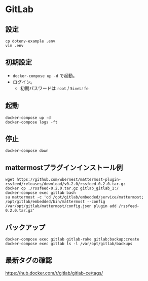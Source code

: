 # GitLab

## 設定

    cp dotenv-example .env
    vim .env

## 初期設定

- `docker-compose up -d` で起動。
- ログイン。
    - 初期パスワードは `root` / `5iveL!fe`

## 起動

    docker-compose up -d
    docker-compose logs -ft

## 停止

    docker-compose down

## mattermostプラグインインストール例

    wget https://github.com/wbernest/mattermost-plugin-rssfeed/releases/download/v0.2.0/rssfeed-0.2.0.tar.gz
    docker cp ./rssfeed-0.2.0.tar.gz gitlab_gitlab_1:/
    docker-compose exec gitlab bash
    su mattermost -c 'cd /opt/gitlab/embedded/service/mattermost; /opt/gitlab/embedded/bin/mattermost --config /var/opt/gitlab/mattermost/config.json plugin add /rssfeed-0.2.0.tar.gz'

## バックアップ

    docker-compose exec gitlab gitlab-rake gitlab:backup:create
    docker-compose exec gitlab ls -l /var/opt/gitlab/backups

## 最新タグの確認

<https://hub.docker.com/r/gitlab/gitlab-ce/tags/>

